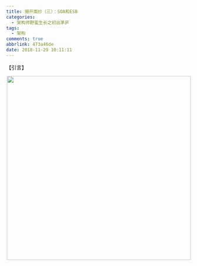 ```yaml
---
title: 揭开面纱（三）：SOA和ESB
categories:
  - 架构师野蛮生长之初出茅庐
tags:
  - 架构
comments: true
abbrlink: 473a46de
date: 2018-11-29 10:11:11
---
```

【引言】
<div align=center><img src="http://pm4hdun71.bkt.clouddn.com/img/2018/2018-11-29-01.jpg" width="500"/></div>
<!-- more -->

# 